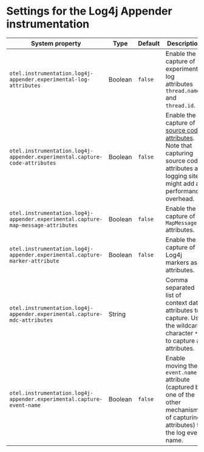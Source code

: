 # Settings for the Log4j Appender instrumentation

| System property                                                                   | Type    | Default | Description                                                                                                                                   |
|-----------------------------------------------------------------------------------|---------|---------|-----------------------------------------------------------------------------------------------------------------------------------------------|
| `otel.instrumentation.log4j-appender.experimental-log-attributes`                 | Boolean | `false` | Enable the capture of experimental log attributes `thread.name` and `thread.id`.                                                              |
| `otel.instrumentation.log4j-appender.experimental.capture-code-attributes`        | Boolean | `false` | Enable the capture of [source code attributes]. Note that capturing source code attributes at logging sites might add a performance overhead. |
| `otel.instrumentation.log4j-appender.experimental.capture-map-message-attributes` | Boolean | `false` | Enable the capture of `MapMessage` attributes.                                                                                                |
| `otel.instrumentation.log4j-appender.experimental.capture-marker-attribute`       | Boolean | `false` | Enable the capture of Log4j markers as attributes.                                                                                            |
| `otel.instrumentation.log4j-appender.experimental.capture-mdc-attributes`         | String  |         | Comma separated list of context data attributes to capture. Use the wildcard character `*` to capture all attributes.                         |
| `otel.instrumentation.log4j-appender.experimental.capture-event-name`             | Boolean | `false` | Enable moving the `event.name` attribute (captured by one of the other mechanisms of capturing attributes) to the log event name.             |

[source code attributes]: https://github.com/open-telemetry/semantic-conventions/blob/main/docs/general/attributes.md#source-code-attributes
